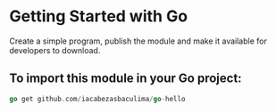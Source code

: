 # Getting Started with Go
Create a simple program, publish the module and make it available for developers to download.

## To import this module in your Go project:

```go
go get github.com/iacabezasbaculima/go-hello
```